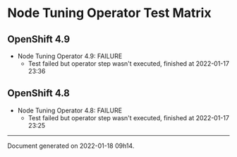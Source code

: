 
Node Tuning Operator Test Matrix
================================

OpenShift 4.9
-------------



* Node Tuning Operator 4.9: FAILURE
  - Test failed but operator step wasn't executed, finished at 2022-01-17 23:36

OpenShift 4.8
-------------



* Node Tuning Operator 4.8: FAILURE
  - Test failed but operator step wasn't executed, finished at 2022-01-17 23:25

---
Document generated on 2022-01-18 09h14.
